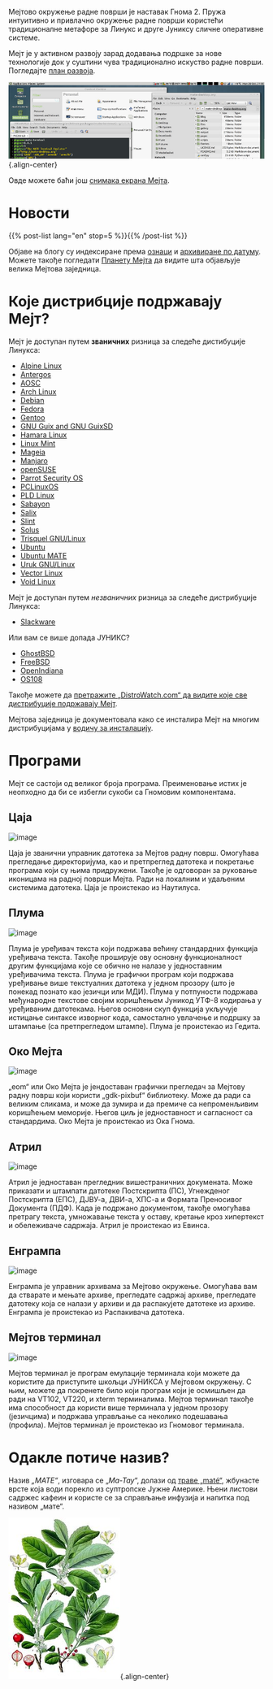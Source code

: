<!--
.. title: MATE Desktop Environment
.. slug: index
.. date: 2013-10-31 12:29:57
.. tags: About,Applications,Screenshots
.. link:
.. description:
-->

Мејтово окружење радне површи је наставак Гнома 2. Пружа интуитивно
и привлачно окружење радне површи користећи традиционалне метафоре 
за Линукс и друге Јуниксу сличне оперативне системе.

Мејт је у активном развоју зарад додавања подршке за нове технологије 
док у суштини чува традиционално искуство радне површи. Погледајте
[план развоја](https://wiki.mate-desktop.org/developers-corner/roadmap/).

![image](/screens/screenshot.jpg){.align-center}

Овде можете баћи још [снимака екрана Мејта](gallery/).

Новости
====

{{% post-list lang="en" stop=5 %}}{{% /post-list %}}

Објаве на блогу су индексиране према [ознаци](tags/) и [архивиране
по датуму](archive/). Можете такође погледати [Планету
Мејта](https://planet.mate-desktop.org) да видите шта објављује велика
Мејтова заједница.

Које дистрибције подржавају Мејт?
=================================

Мејт је доступан путем **званичних** ризница за следеће
дистибуције Линукса:

-   [Alpine Linux](https://www.alpinelinux.org/)
-   [Antergos](https://antergos.com/)
-   [AOSC](https://aosc.io/)
-   [Arch Linux](https://www.archlinux.org)
-   [Debian](https://www.debian.org)
-   [Fedora](https://www.fedoraproject.org)
-   [Gentoo](https://www.gentoo.org)
-   [GNU Guix and GNU GuixSD](https://gnu.org/s/guix)
-   [Hamara Linux](https://hamaralinux.org/)
-   [Linux Mint](https://linuxmint.com)
-   [Mageia](https://www.mageia.org/en/)
-   [Manjaro](https://manjaro.org/)
-   [openSUSE](https://www.opensuse.org)
-   [Parrot Security OS](https://www.parrotsec.org/)
-   [PCLinuxOS](https://www.pclinuxos.com/get-pclinuxos/mate/)
-   [PLD Linux](https://www.pld-linux.org/)
-   [Sabayon](https://www.sabayon.org)
-   [Salix](https://www.salixos.org)
-   [Slint](https://slint.fr)
-   [Solus](https://getsol.us/)
-   [Trisquel GNU/Linux](https://trisquel.info/)
-   [Ubuntu](https://www.ubuntu.com)
-   [Ubuntu MATE](https://www.ubuntu-mate.org)
-   [Uruk GNU/Linux](https://urukproject.org/dist/)
-   [Vector Linux](http://vectorlinux.com)
-   [Void Linux](https://www.voidlinux.org/)

Мејт је доступан путем *незваничних* ризница за следеће дистрибуције
Линукса:

-   [Slackware](http://www.slackware.com)

Или вам се више допада ЈУНИКС?

-   [GhostBSD](https://ghostbsd.org)
-   [FreeBSD](https://freebsd.org)
-   [OpenIndiana](https://www.openindiana.org)
-   [OS108](https://OS108.org/)

Такође можете да [претражите „DistroWatch.com“ да видите које све дистрибуције
подржавају
Мејт](https://distrowatch.org/search.php?desktop=MATE#distrosearch).

Мејтова заједница је документовала како се инсталира Мејт на многим
дистрибуцијама у [водичу
за инсталацију](https://wiki.mate-desktop.org/introduction/installation/).

Програми
============

Мејт се састоји од великог броја програма. Преименовање истих је неопходно
да би се избегли сукоби са Гномовим компонентама.

Цаја
----

![image](/assets/img/mate/caja.png)

Цаја је званични управник датотека за Мејтов радну површ. Омогућава
прегледање директоријума, као и претпреглед датотека и покретање
програма који су њима придружени. Такође је одговоран за руковање
иконицама на радној површи Мејта. Ради на локалним и удаљеним 
системима датотека. Цаја је проистекао из Наутилуса.

Плума
-----

![image](/assets/img/mate/pluma.png)

Плума је уређивач текста који подржава већину стандардних функција уређивача текста. 
Такође проширује ову основну функционалност другим функцијама које се обично не
налазе у једноставним уређивачима текста. Плума је графички програм који
подржава уређивање више текстуалних датотека у једном прозору (што је понекад познато као
језичци или МДИ). Плума у потпуности подржава међународне текстове својим коришћењем
Јуникод УТФ-8 кодирања у уређиваним датотекама. Његов основни скуп функција
укључује истицање синтаксе изворног кода, самостално увлачење и
подршку за штампање (са претпрегледом штампе). Плума је проистекао из Гедита. 

Око Мејта
-----------

![image](/assets/img/mate/eom.png)

„eom“ или Око Мејта је јендоставан графички прегледач за Мејтову радну површ
који користи „gdk-pixbuf“ библиотеку. Може да ради са великим сликама, и може
да зумира и да премиче са непроменљивим коришћењем меморије. Његов циљ је
једноставност и сагласност са стандардима. Око Мејта је проистекао из Ока Гнома.

Атрил
-----

![image](/assets/img/mate/atril.png)

Атрил је једноставан прегледник вишестраничних докумената. Може приказати 
и штампати датотеке Постскрипта (ПС), Угнежденог Постскрипта (ЕПС), ДЈВУ-а, 
ДВИ-а, ХПС-а и Формата Преносивог Документа (ПДФ). Када је подржано документом, 
такође омогућава претрагу текста, умножавање текста у оставу, кретање кроз 
хипертекст и обележиваче садржаја. Атрил је проистекао из Евинса.

Енгрампа
--------

![image](/assets/img/mate/engrampa.png)

Енгрампа је управник архивама за Мејтово окружење. Омогућава вам 
да стварате и мењате архиве, прегледате садржај архиве, прегледате
датотеку која се налази у архиви и да распакујете датотеке из архиве.
Енгрампа је проистекао из Распакивача датотека.

Мејтов терминал
-------------

![image](/assets/img/mate/terminal.png)

Мејтов терминал је програм емулације терминала који можете да користите
да приступите шкољци ЈУНИКСА у Мејтовом окружењу. С њим, можете да 
покренете било који програм који је осмишљен да ради на VT102, VT220, и xterm
терминалима. Мејтов терминал такође има способност да користи више терминала
у једном прозору (језичцима) и подржава управљање са неколико подешавања
(профила). Мејтов терминал је проистекао из Гномовог терминала.

Одакле потиче назив?
==============================

Назив *„MATE“*, изговара се „*Ma-Tay*“, долази од [траве
„maté“](https://en.wikipedia.org/wiki/Yerba_mate), жбунасте врсте 
која води порекло из суптропске Јужне Америке. Њени листови садржеc кафеин и
користе се за справљање инфузија и напитка под називом „мате“.

![image](/assets/img/mate/yerba.jpg){.align-center}
